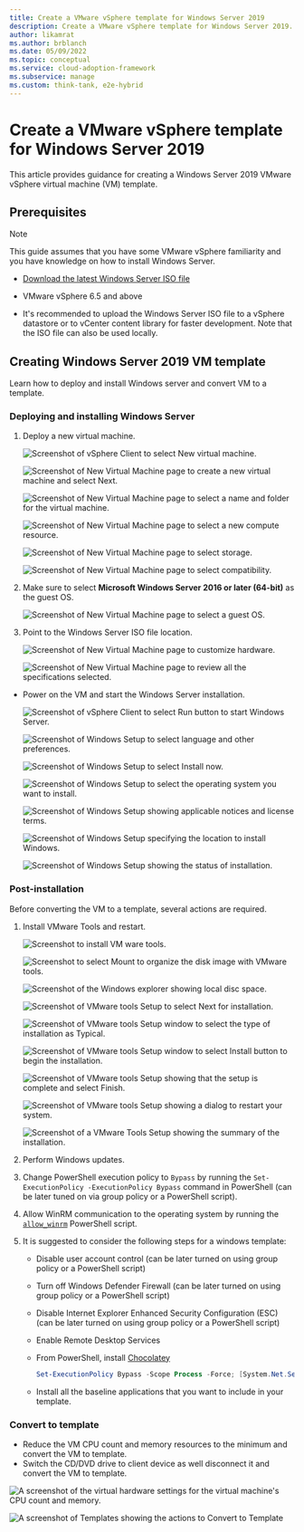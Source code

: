 ```yaml
---
title: Create a VMware vSphere template for Windows Server 2019
description: Create a VMware vSphere template for Windows Server 2019.
author: likamrat
ms.author: brblanch
ms.date: 05/09/2022
ms.topic: conceptual
ms.service: cloud-adoption-framework
ms.subservice: manage
ms.custom: think-tank, e2e-hybrid
---
```


# Create a VMware vSphere template for Windows Server 2019

This article provides guidance for creating a Windows Server 2019 VMware vSphere virtual machine (VM) template.

## Prerequisites

> [!NOTE]
> This guide assumes that you have some VMware vSphere familiarity and you have knowledge on how to install Windows Server.

- [Download the latest Windows Server ISO file](https://www.microsoft.com/windows-server/trial)

- VMware vSphere 6.5 and above

- It's recommended to upload the Windows Server ISO file to a vSphere datastore or to vCenter content library for faster development. Note that the ISO file can also be used locally.

## Creating Windows Server 2019 VM template

Learn how to deploy and install Windows server and convert VM to a template.

### Deploying and installing Windows Server

1. Deploy a new virtual machine.

    ![Screenshot of vSphere Client to select New virtual machine.](./media/vmware-template/windows-template-new-vm-1.png)

    ![Screenshot of New Virtual Machine page to create a new virtual machine and select Next.](./media/vmware-template/windows-template-new-vm-2.png)

    ![Screenshot of New Virtual Machine page to select a name and folder for the virtual machine.](./media/vmware-template/windows-template-new-vm-3.png)

    ![Screenshot of New Virtual Machine page to select a new compute resource.](./media/vmware-template/windows-template-new-vm-4.png)

    ![Screenshot of New Virtual Machine page to select storage.](./media/vmware-template/windows-template-new-vm-5.png)

    ![Screenshot of New Virtual Machine page to select compatibility.](./media/vmware-template/windows-template-new-vm-6.png)

2. Make sure to select **Microsoft Windows Server 2016 or later (64-bit)** as the guest OS.

    ![Screenshot of New Virtual Machine page to select a guest OS.](./media/vmware-template/windows-template-guest-os.png)

3. Point to the Windows Server ISO file location.

    ![Screenshot of New Virtual Machine page to customize hardware.](./media/vmware-template/windows-template-new-vm-7.png)

    ![Screenshot of New Virtual Machine page to review all the specifications selected.](./media/vmware-template/windows-template-new-vm-8.png)

- Power on the VM and start the Windows Server installation.

    ![Screenshot of vSphere Client to select Run button to start Windows Server.](./media/vmware-template/windows-template-installation-1.png)

    ![Screenshot of Windows Setup to select language and other preferences.](./media/vmware-template/windows-template-installation-2.png)

    ![Screenshot of Windows Setup to select Install now.](./media/vmware-template/windows-template-installation-3.png)

    ![Screenshot of Windows Setup to select the operating system you want to install.](./media/vmware-template/windows-template-installation-4.png)

    ![Screenshot of Windows Setup showing applicable notices and license terms.](./media/vmware-template/windows-template-installation-5.png)

    ![Screenshot of Windows Setup specifying the location to install Windows.](./media/vmware-template/windows-template-installation-6.png)

    ![Screenshot of Windows Setup showing the status of installation.](./media/vmware-template/windows-template-installation-7.png)

### Post-installation

Before converting the VM to a template, several actions are required.

1. Install VMware Tools and restart.

    ![Screenshot to install VM ware tools.](./media/vmware-template/windows-template-tools-1.png)

    ![Screenshot to select Mount to organize the disk image with VMware tools.](./media/vmware-template/windows-template-tools-2.png)

    ![Screenshot of the Windows explorer showing local disc space.](./media/vmware-template/windows-template-tools-3.png)

    ![Screenshot of VMware tools Setup to select Next for installation.](./media/vmware-template/windows-template-tools-4.png)

    ![Screenshot of VMware tools Setup window to select the type of installation as Typical.](./media/vmware-template/windows-template-tools-5.png)

    ![Screenshot of VMware tools Setup window to select Install button to begin the installation.](./media/vmware-template/windows-template-tools-6.png)

    ![Screenshot of VMware tools Setup showing that the setup is complete and select Finish.](./media/vmware-template/windows-template-tools-7.png)

    ![Screenshot of VMware tools Setup showing a dialog to restart your system.](./media/vmware-template/windows-template-tools-8.png)

    ![Screenshot of a VMware Tools Setup showing the summary of the installation.](./media/vmware-template/windows-template-tools-9.png)

2. Perform Windows updates.

3. Change PowerShell execution policy to `Bypass` by running the `Set-ExecutionPolicy -ExecutionPolicy Bypass` command in PowerShell (can be later tuned on via group policy or a PowerShell script).

4. Allow WinRM communication to the operating system by running the [`allow_winrm`](https://github.com/microsoft/azure_arc/blob/main/azure_arc_servers_jumpstart/vmware/winsrv/terraform/scripts/allow_winrm.ps1) PowerShell script.

5. It is suggested to consider the following steps for a windows template:

    - Disable user account control (can be later turned on using group policy or a PowerShell script)
    - Turn off Windows Defender Firewall (can be later turned on using group policy or a PowerShell script)
    - Disable Internet Explorer Enhanced Security Configuration (ESC) (can be later turned on using group policy or a PowerShell script)
    - Enable Remote Desktop Services
    - From PowerShell, install [Chocolatey](https://chocolatey.org/install)

      ```powershell
      Set-ExecutionPolicy Bypass -Scope Process -Force; [System.Net.ServicePointManager]::SecurityProtocol = [System.Net.ServicePointManager]::SecurityProtocol -bor 3072; iex ((New-Object System.Net.WebClient).DownloadString('https://chocolatey.org/install.ps1'))
      ```

    - Install all the baseline applications that you want to include in your template.

### Convert to template

- Reduce the VM CPU count and memory resources to the minimum and convert the VM to template.
- Switch the CD/DVD drive to client device as well disconnect it and convert the VM to template.

![A screenshot of the virtual hardware settings for the virtual machine's CPU count and memory.](./media/vmware-template/windows-template-reduce.png)

![A screenshot of Templates showing the actions to Convert to Template](./media/vmware-template/windows-template-convert.png)
